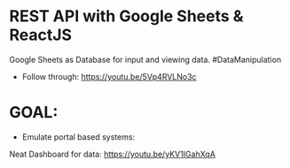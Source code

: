 # REST API with Google Sheets & ReactJS
Google Sheets as Database for input and viewing data. #DataManipulation
* Follow through: https://youtu.be/5Vp4RVLNo3c

# GOAL: 
* Emulate portal based systems: 

Neat Dashboard for data: 
https://youtu.be/yKV1IGahXqA
